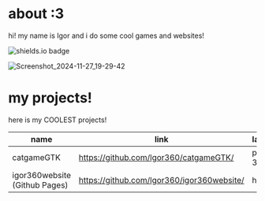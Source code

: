 # about :3
hi! my name is Igor and i do some cool games and websites!

![shields.io badge](https://img.shields.io/badge/cat_smile-:3-482c63?labelColor=6d1bbf)

![Screenshot_2024-11-27_19-29-42](https://github.com/user-attachments/assets/c58a37e0-6a8e-47ce-b63b-21509f9deb58)

# my projects!

here is my COOLEST projects!

| name | link | language |
|------|------|----------|
| catgameGTK | https://github.com/lgor360/catgameGTK/ | python 3.12 |
| igor360website (Github Pages) | https://github.com/lgor360/igor360website/ | html5 |
